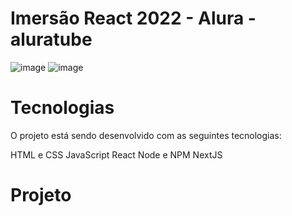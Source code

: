 # Imersão React 2022 - Alura - aluratube

![image](https://user-images.githubusercontent.com/101356855/200922095-6545b2b1-af77-41ef-a640-8156475df9c7.png)
![image](https://user-images.githubusercontent.com/101356855/200922175-496b5411-64d8-4280-96b7-ca252fa73f6c.png)

# Tecnologias
O projeto está sendo desenvolvido com as seguintes tecnologias:

HTML e CSS
JavaScript
React
Node e NPM
NextJS

# Projeto

